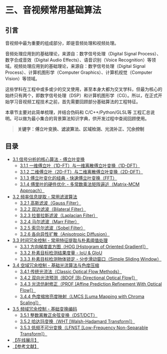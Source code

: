 
# 三、音视频常用基础算法

## **引言**
音视频中最为重要的组成部分，即是音频处理和视频处理。

音频处理应用到的基础理论，来源自：数字信号处理（Digital Signal Process）、数字合成音效（Digital Audio Effects）、语音识别（Voice Recognition）等领域。视频处理应用到的基础理论，来源自：数字信号处理（Digital Signal Process）、计算机图形学（Computer Graphics）、计算机视觉（Computer Vision）等领域。

这些学科在工程中或多或少的交叉使用，甚至本身大都为交叉学科，但最为核心的始终只有两个，即数字信号处理（DSP）和计算机图形学（CG）。所以，在正式开始学习音视频工程技术之前，首先需要回顾部分基础算法的工程特征。

本章节主要对此简单梳理，并结合伪码和 C/C++/Python/GLSL等 工程汇总说明。可以做为最小集合的背景算法知识字典，供开发过程中查阅回顾使用。

>**关键字：傅立叶变换、滤波算法、区域检测、光流补正、冗余控制**

## **目录**
* [3.1 信号分析的核心算法 - 傅立叶变换](Docs_3_1.md)
    * [3.1.1 一维傅立叶（1D-FT）与一维离散傅立叶变换（1D-DFT）](Docs_3_1_1.md)
    * [3.1.2 二维傅立叶（2D-FT）与二维离散傅立叶变换（2D-DFT）](Docs_3_1_2.md)
    * [3.1.3 傅立叶变化的经典 - 快速傅立叶变换（FFT）](Docs_3_1_3.md)
	* [3.1.4 傅里叶的硬件优化 - 多常数乘法矩阵逼近（Matrix-MCM Approach）](Docs_3_1_4.md)
* [3.2 频率信息提取 - 常用滤波算法](Docs_3_2.md)
    * [3.2.1 高斯滤波（Gauss Filter）](Docs_3_2_1.md)
	* [3.2.2 双边滤波（Bilateral Filter）](Docs_3_2_2.md)
	* [3.2.3 拉普拉斯滤波（Laplacian Filter）](Docs_3_2_3.md)
	* [3.2.4 马尔滤波（Marr Filter）](Docs_3_2_4.md)
	* [3.2.5 索贝尔滤波（Sobel Filter）](Docs_3_2_5.md)
	* [3.2.6 各向异性扩散（Anisotropic Diffusion）](Docs_3_2_6.md)
* [3.3 时间冗余控制 - 常用特征提取与朴素阈值处理](Docs_3_3.md)
	* [3.3.1 方向梯度直方图（HOG [Histogram of Oriented Gradient]）](Docs_3_3_1.md)
	* [3.3.2 朴素目标检测结果度量 - IoU & GIoU](Docs_3_3_2.md)
	* [3.3.3 朴素目标检测物体锁定 - 分步滑动窗口（Simple Sliding Window）](Docs_3_3_3.md)
* [3.4 空域冗余控制 - 基础光流算法与色度压缩](Docs_3_4.md)
	* [3.4.1 传统光流法（Classic Optical Flow Methods）](Docs_3_4_1.md)
	* [3.4.2 双向光流预测（BDOF [Bi-Directional Optical Flow]）](Docs_3_4_2.md)
	* [3.4.3 光流仿射修正（PROF [Affine Prediction Refinement With Optical Flow]）](Docs_3_4_3.md)
	* [3.4.4 色度缩放亮度映射（LMCS [Luma Mapping with Chroma Scaling]）](Docs_3_4_4.md)
* [3.5 频域冗余控制 - 基础变换编码](Docs_3_5.md)
	* [3.5.1 整数离散正余弦变换（DST/DCT）](Docs_3_5_1.md)
	* [3.5.2 哈达玛变换（WHT [Walsh-Hadamard Transform]）](Docs_3_5_2.md)
	* [3.5.3 低频不可分变换（LFNST [Low-Frequency Non-Separable Transform]）](Docs_3_5_3.md)
* [【在线展示】](Playground_3.md)
* [【参考文献】](References_3.md)
